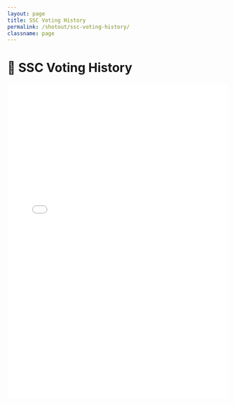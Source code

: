 ```yaml
---
layout: page
title: SSC Voting History
permalink: /shotout/ssc-voting-history/
classname: page
---
```


# 🧐 SSC Voting History

<embed src="../../assets/pdf/voting_history.pdf" width="100%" height="720" type="application/pdf">